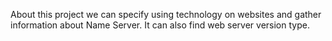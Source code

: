 About this project we can specify using technology on websites and gather information about Name Server. It can also find web server version type.
